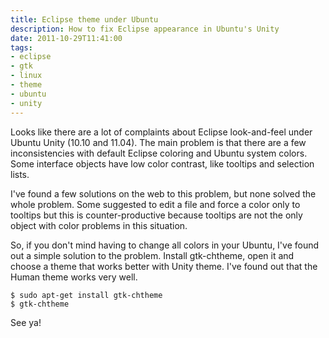 ```yaml
---
title: Eclipse theme under Ubuntu
description: How to fix Eclipse appearance in Ubuntu's Unity
date: 2011-10-29T11:41:00
tags:
- eclipse
- gtk
- linux
- theme
- ubuntu
- unity
---
```


Looks like there are a lot of complaints about Eclipse look-and-feel under Ubuntu Unity (10.10 and 11.04). The main 
problem is that there are a few inconsistencies with default Eclipse coloring and Ubuntu system colors. Some interface 
objects have low color contrast, like tooltips and selection lists.

I've found a few solutions on the web to this problem, but none solved the whole problem. Some suggested to edit a file 
and force a color only to tooltips but this is counter-productive because tooltips are not the only object with color 
problems in this situation.

So, if you don't mind having to change all colors in your Ubuntu, I've found out a simple solution to the problem. 
Install gtk-chtheme, open it and choose a theme that works better with Unity theme. I've found out that the Human theme 
works very well.

	$ sudo apt-get install gtk-chtheme
	$ gtk-chtheme

See ya!
